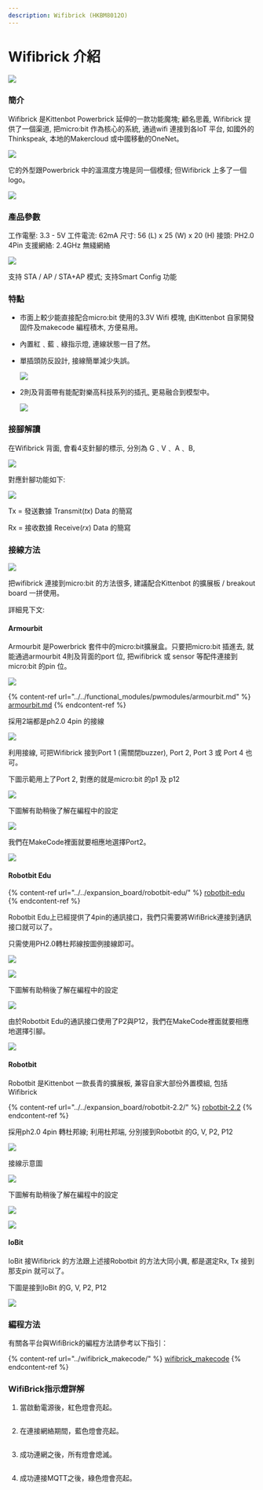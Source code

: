 ```yaml
---
description: Wifibrick (HKBM8012O)
---
```


# Wifibrick 介紹

![](https://kittenbothk.readthedocs.io/en/latest/\_images/wifibrick1.png)

### 簡介

Wifibrick 是Kittenbot Powerbrick 延伸的一款功能魔塊; 顧名思義, Wifibrick 提供了一個渠道, 把micro:bit 作為核心的系統, 通過wifi 連接到各IoT 平台, 如國外的Thinkspeak, 本地的Makercloud 或中國移動的OneNet。

![](https://kittenbothk.readthedocs.io/en/latest/\_images/wifi-01-11.png)

它的外型跟Powerbrick 中的溫濕度方塊是同一個模樣; 但Wifibrick 上多了一個logo。

![](https://kittenbothk.readthedocs.io/en/latest/\_images/wifi-021.png)

### 產品參數

工作電壓: 3.3 - 5V 工件電流: 62mA 尺寸: 56 (L) x 25 (W) x 20 (H) 接頭: PH2.0 4Pin 支援網絡: 2.4GHz 無綫網絡

![](https://kittenbothk.readthedocs.io/en/latest/\_images/wifi-05-11.png)

支持 STA / AP / STA+AP 模式; 支持Smart Config 功能

### 特點

* 巿面上較少能直接配合micro:bit 使用的3.3V Wifi 模塊, 由Kittenbot 自家開發固件及makecode 編程積木, 方便易用。
* 內置紅﹑藍﹑綠指示燈, 連線狀態一目了然。
*   單插頭防反設計, 接線簡單減少失誤。

    ![](https://kittenbothk.readthedocs.io/en/latest/\_images/wifi-04-11.png)
*   2則及背面帶有能配對樂高科技系列的插孔, 更易融合到模型中。

    ![](https://kittenbothk.readthedocs.io/en/latest/\_images/wifi-09-11.png)

### 接腳解讀

在Wifibrick 背面, 會看4支針腳的標示, 分別為 G﹑V﹑ A﹑ B,

![](https://kittenbothk.readthedocs.io/en/latest/\_images/wifi-22-11.png)

對應針腳功能如下:

![](https://kittenbothk.readthedocs.io/en/latest/\_images/wifi-23-11.png)

Tx = 發送數據 Transmit(_tx_) Data 的簡寫

Rx = 接收数據 Receive(_rx_) Data 的簡寫

### 接線方法

![](https://kittenbothk.readthedocs.io/en/latest/\_images/wifi-06-11.png)

把wifibrick 連接到micro:bit 的方法很多, 建議配合Kittenbot 的擴展板 / breakout board 一拼使用。

詳細見下文:

#### Armourbit

Armourbit 是Powerbrick 套件中的micro:bit擴展盒。只要把micro:bit 插進去, 就能通過armourbit 4則及背面的port 位, 把wifibrick 或 sensor 等配件連接到micro:bit 的pin 位。

![](https://kittenbothk.readthedocs.io/en/latest/\_images/wifi-07-11.png)

{% content-ref url="../../functional_modules/pwmodules/armourbit.md" %}
[armourbit.md](../../functional\_modules/pwmodules/armourbit.md)
{% endcontent-ref %}

採用2端都是ph2.0 4pin 的接線

![](https://kittenbothk.readthedocs.io/en/latest/\_images/wifi-08-11.png)

利用接線, 可把Wifibrick 接到Port 1 (需關閉buzzer), Port 2, Port 3 或 Port 4 也可。

下圖示範用上了Port 2, 對應的就是micro:bit 的p1 及 p12

![](https://kittenbothk.readthedocs.io/en/latest/\_images/wifibrick\_armourbit1.png)

下圖解有助稍後了解在編程中的設定

![](https://kittenbothk.readthedocs.io/en/latest/\_images/wifi-12-11.png)

我們在MakeCode裡面就要相應地選擇Port2。

![](https://kittenbothk.readthedocs.io/en/latest/\_images/armourbit.png)

#### Robotbit Edu

{% content-ref url="../../expansion_board/robotbit-edu/" %}
[robotbit-edu](../../expansion\_board/robotbit-edu/)
{% endcontent-ref %}

Robotbit Edu上已經提供了4pin的通訊接口，我們只需要將WifiBrick連接到通訊接口就可以了。

只需使用PH2.0轉杜邦線按圖例接線即可。

![](https://kittenbothk.readthedocs.io/en/latest/\_images/wifi-16-11.png)

![](https://kittenbothk.readthedocs.io/en/latest/\_images/wifibrick\_edu1.png)

下圖解有助稍後了解在編程中的設定

![](https://kittenbothk.readthedocs.io/en/latest/\_images/wifi-18-11.png)

由於Robotbit Edu的通訊接口使用了P2與P12，我們在MakeCode裡面就要相應地選擇引腳。

![](https://kittenbothk.readthedocs.io/en/latest/\_images/edu22.png)

#### Robotbit

Robotbit 是Kittenbot 一款長青的擴展板, 兼容自家大部份外置模組, 包括Wifibrick

{% content-ref url="../../expansion_board/robotbit-2.2/" %}
[robotbit-2.2](../../expansion\_board/robotbit-2.2/)
{% endcontent-ref %}

採用ph2.0 4pin 轉杜邦線; 利用杜邦端, 分別接到Robotbit 的G, V, P2, P12

![](https://kittenbothk.readthedocs.io/en/latest/\_images/wifi-16-11.png)

接線示意圖

![](https://kittenbothk.readthedocs.io/en/latest/\_images/wifibrick\_robotbit1.png)

下圖解有助稍後了解在編程中的設定

![](https://kittenbothk.readthedocs.io/en/latest/\_images/wifi-18-11.png)

![](https://kittenbothk.readthedocs.io/en/latest/\_images/edu22.png)

#### IoBit

IoBit 接Wifibrick 的方法跟上述接Robotbit 的方法大同小異, 都是選定Rx, Tx 接到那支pin 就可以了。

下圖是接到IoBit 的G, V, P2, P12

![](https://kittenbothk.readthedocs.io/en/latest/\_images/iobit.png)

### 編程方法

有關各平台與WifiBrick的編程方法請參考以下指引：

{% content-ref url="../wifibrick_makecode/" %}
[wifibrick\_makecode](../wifibrick\_makecode/)
{% endcontent-ref %}

### WifiBrick指示燈詳解

1. 當啟動電源後，紅色燈會亮起。

<figure><img src="https://kittenbothk.readthedocs.io/en/latest/_images/led11.png" alt=""><figcaption></figcaption></figure>

2. 在連接網絡期間，藍色燈會亮起。

<figure><img src="https://kittenbothk.readthedocs.io/en/latest/_images/led21.png" alt=""><figcaption></figcaption></figure>

3. 成功連網之後，所有燈會熄滅。

&#x20;

<figure><img src="https://kittenbothk.readthedocs.io/en/latest/_images/led31.png" alt=""><figcaption></figcaption></figure>

4. 成功連接MQTT之後，綠色燈會亮起。

<figure><img src="https://kittenbothk.readthedocs.io/en/latest/_images/led41.png" alt=""><figcaption></figcaption></figure>
